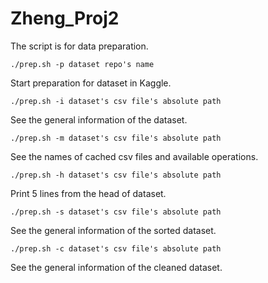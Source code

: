 # Zheng_Proj2
The script is for data preparation.  
```
./prep.sh -p dataset repo's name  
```
Start preparation for dataset in Kaggle.  
```
./prep.sh -i dataset's csv file's absolute path
```
See the general information of the dataset.
```
./prep.sh -m dataset's csv file's absolute path
```
See the names of cached csv files and available operations. 
```
./prep.sh -h dataset's csv file's absolute path
```
Print 5 lines from the head of dataset. 
```
./prep.sh -s dataset's csv file's absolute path
```
See the general information of the sorted dataset.
```
./prep.sh -c dataset's csv file's absolute path
```
See the general information of the cleaned dataset.